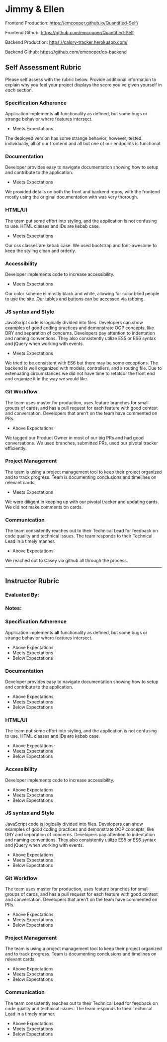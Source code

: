 # Jimmy & Ellen

Frontend Production: https://emcooper.github.io/Quantified-Self/

Frontend Github: https://github.com/emcooper/Quantified-Self

Backend Production: https://calory-tracker.herokuapp.com/

Backend Github: https://github.com/emcooper/qs-backend

## Self Assessment Rubric

Please self assess with the rubric below. Provide additional information to explain why you feel your project displays the score you've given yourself in _each_ section.

### Specification Adherence

Application implements **all** functionality as defined, but some bugs or strange behavior where features intersect.

- Meets Expectations

The deployed version has some strange behavior, however, tested individually, all of our frontend and all but one of our endpoints is functional.


### Documentation

Developer provides easy to navigate documentation showing how to setup and contribute to the application.

- Meets Expectations

We provided details on both the front and backend repos, with the frontend mostly using the original documentation with was very thorough.


### HTML/UI

The team put some effort into styling, and the application is not confusing to use. HTML classes and IDs are kebab case.


- Meets Expectations

 Our css classes are kebab case. We used bootstrap and font-awesome to keep the styling clean and orderly. 

### Accessibility

Developer implements code to increase accessibility.


- Meets Expectations

Our color scheme is mostly black and white, allowing for color blind people to use the site. Our tables and buttons can be accessed via tabbing.

### JS syntax and Style

JavaScript code is logically divided into files. Developers can show examples of good coding practices and demonstrate OOP concepts, like DRY and separation of concerns. Developers pay attention to indentation and naming conventions. They also consistently utilize ES5 or ES6 syntax and jQuery when working with events.


- Meets Expectations

We tried to be consistent with ES6 but there may be some exceptions. The backend is well organized with models, controllers, and a routing file. Due to extenuating circumstances we did not have time to refatcor the front end and organize it in the way we would like.


### Git Workflow

The team uses master for production, uses feature branches for small groups of cards, and has a pull request for each feature with good context and conversation. Developers that aren't on the team have commented on PRs.

- Above Expectations

We tagged our Product Owner in most of our big PRs and had good conversations. We used branches, submitted PRs, used our pivotal tracker efficiently. 

### Project Management

The team is using a project management tool to keep their project organized and to track progress. Team is documenting conclusions and timelines on relevant cards.

- Meets Expectations

We were diligent in keeping up with our pivotal tracker and updating cards. We did not make comments on cards.


### Communication

The team consistently reaches out to their Technical Lead for feedback on code quality and technical issues. The team responds to their Technical Lead in a timely manner.

- Above Expectations

We reached out to Casey via github all through the process.

-----------

## Instructor Rubric

### Evaluated By: 

### Notes: 

### Specification Adherence

Application implements **all** functionality as defined, but some bugs or strange behavior where features intersect.

- Above Expectations
- Meets Expectations
- Below Expectations

### Documentation

Developer provides easy to navigate documentation showing how to setup and contribute to the application.

- Above Expectations
- Meets Expectations
- Below Expectations

### HTML/UI

The team put some effort into styling, and the application is not confusing to use. HTML classes and IDs are kebab case.

- Above Expectations
- Meets Expectations
- Below Expectations

### Accessibility

Developer implements code to increase accessibility.

- Above Expectations
- Meets Expectations
- Below Expectations

### JS syntax and Style

JavaScript code is logically divided into files. Developers can show examples of good coding practices and demonstrate OOP concepts, like DRY and separation of concerns. Developers pay attention to indentation and naming conventions. They also consistently utilize ES5 or ES6 syntax and jQuery when working with events.

- Above Expectations
- Meets Expectations
- Below Expectations

### Git Workflow

The team uses master for production, uses feature branches for small groups of cards, and has a pull request for each feature with good context and conversation. Developers that aren't on the team have commented on PRs.

- Above Expectations
- Meets Expectations
- Below Expectations

### Project Management

The team is using a project management tool to keep their project organized and to track progress. Team is documenting conclusions and timelines on relevant cards.

- Above Expectations
- Meets Expectations
- Below Expectations

### Communication

The team consistently reaches out to their Technical Lead for feedback on code quality and technical issues. The team responds to their Technical Lead in a timely manner.

- Above Expectations
- Meets Expectations
- Below Expectations
